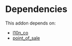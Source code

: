 # Dependencies

This addon depends on:

- [l10n_co](https://github.com/bringout/oca-ocb-l10n_americas/tree/a5fdd4dbc123aec829e4d1f27d1b225407ea7f92/odoo-bringout-oca-ocb-l10n_co)
- [point_of_sale](https://github.com/bringout/oca-ocb-sale/tree/180760d29eed276994d9dc061dc7089d5bfe0014/odoo-bringout-oca-ocb-point_of_sale)
